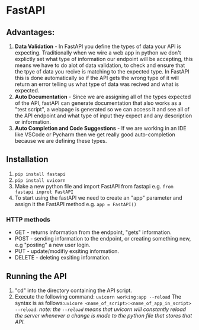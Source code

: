 # FastAPI

## Advantages:

1. **Data Validation** - In FastAPI you define the types of data your API is expecting.
   Traditionally when we wire a web app in python we don't explictly set what type of information our endpoint will be accepting, this means we have to do alot of data validation, to check and ensure that the tpye of data you recive is matching to the expected type.
   In FastAPI this is done automatically so if the API gets the wrong type of it will return an error telling us what type of data was recived and what is expected.
2. **Auto Documentation** - Since we are assigning all of the types expected of the API, fastAPI can generate documentation that also works as a "test script", a webpage is generated so we can access it
   and see all of the API endpoint and what type of input they expect and any description or information.
3. **Auto Completion and Code Suggestions** - If we are working in an IDE like VSCode or Pycharm then we get really good auto-completion because we are defining these types.

## Installation

1.  `pip install fastapi`
2.  `pip install uvicorn`
3.  Make a new python file and import FastAPI from fastapi e.g. `from fastapi improt FastAPI`
4.  To start using the fastAPI we need to create an "app" parameter and assign it the FastAPI method e.g. `app = FastAPI()`

### HTTP methods

- GET - returns information from the endpoint, "gets" information.
- POST - sending information to the endpoint, or creating something new, e.g "posting" a new user login.
- PUT - update/modifiy exsiting information.
- DELETE - deleting exsiting information.

## Running the API

1. "cd" into the directory containing the API script.
2. Execute the following command:
   `uvicorn working:app --reload`
   The syntax is as follows:`uvicore <name_of_script>:<name_of_app_in_script> --reload`.
   _note: the `--reload` means that uvicorn will constantly reload the server whenever a change is made to the python file that stores that API._
